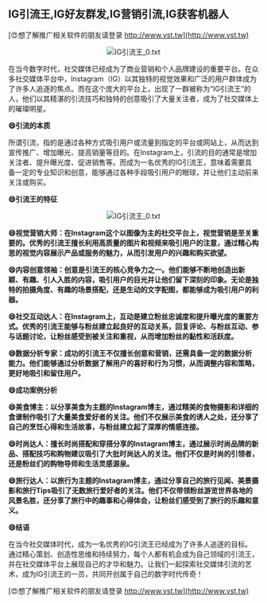 ## **IG引流王,IG好友群发,IG营销引流,IG获客机器人**

[😍想了解推广相关软件的朋友请登录 http://www.vst.tw](http://www.vst.tw)

 <center><img src="https://vst.tw/MP4/tuiguang/png/3.png" alt="IG引流王_0.txt"></center>

在当今数字时代，社交媒体已经成为了商业营销和个人品牌建设的重要平台。在众多社交媒体平台中，Instagram（IG）以其独特的视觉效果和广泛的用户群体成为了许多人追逐的焦点。而在这个庞大的平台上，出现了一群被称为“IG引流王”的人，他们以其精湛的引流技巧和独特的创意吸引了大量关注者，成为了社交媒体上的璀璨明星。

**😄引流的本质**

所谓引流，指的是通过各种方式吸引用户或流量到指定的平台或网站上，从而达到宣传推广、增加曝光、提高销量等目的。在Instagram上，引流的目的通常是增加关注者、提升曝光度、促进销售等。而成为一名优秀的IG引流王，意味着需要具备一定的专业知识和创意，能够通过各种手段吸引用户的眼球，并让他们主动前来关注或购买。

**😄引流王的特征**

 <center><img src="https://vst.tw/MP4/tuiguang/png/4.png" alt="IG引流王_0.txt"></center>

**😄视觉营销大师：在Instagram这个以图像为主的社交平台上，视觉营销是至关重要的。优秀的引流王擅长利用高质量的图片和视频来吸引用户的注意，通过精心构思的视觉内容展示产品或服务的魅力，从而引发用户的兴趣和购买欲望。**

**😄内容创意领袖：创意是引流王的核心竞争力之一。他们能够不断地创造出新颖、有趣、引人入胜的内容，吸引用户的目光并让他们留下深刻的印象。无论是独特的拍摄角度、有趣的场景搭配，还是生动的文字配图，都能够成为吸引用户的利器。**

**😄社交互动达人：在Instagram上，互动是建立粉丝忠诚度和提升曝光度的重要方式。优秀的引流王能够与粉丝建立起良好的互动关系，回复评论、与粉丝互动、参与话题讨论，让粉丝感受到被关注和重视，从而增加粉丝的黏性和活跃度。**

**😄数据分析专家：成功的引流王不仅擅长创意和营销，还需具备一定的数据分析能力。他们能够通过分析数据了解用户的喜好和行为习惯，从而调整内容和策略，更好地吸引和留住用户。**

**😄成功案例分析**

**😄美食博主：以分享美食为主题的Instagram博主，通过精美的食物摄影和详细的食谱制作吸引了大量美食爱好者的关注。他们不仅展示美食的诱人之处，还分享了自己的烹饪心得和生活故事，与粉丝建立起了深厚的情感连接。**

**😄时尚达人：擅长时尚搭配和穿搭分享的Instagram博主，通过展示时尚品牌的新品、搭配技巧和购物建议吸引了大批时尚达人的关注。他们不仅是时尚的引领者，还是粉丝们的购物导师和生活灵感源泉。**

**😄旅行达人：以旅行为主题的Instagram博主，通过分享自己的旅行见闻、美景摄影和旅行Tips吸引了无数旅行爱好者的关注。他们不仅带领粉丝游览世界各地的风景名胜，还分享了旅行中的趣事和心得体会，让粉丝们感受到了旅行的乐趣和意义。**

**😄结语**

在当今社交媒体时代，成为一名优秀的IG引流王已经成为了许多人追逐的目标。通过精心策划、创造性思维和持续努力，每个人都有机会成为自己领域的引流王，并在社交媒体平台上展现自己的才华和魅力。让我们一起探索社交媒体引流的艺术，成为IG引流王的一员，共同开创属于自己的数字时代传奇！

[😍想了解推广相关软件的朋友请登录 http://www.vst.tw](http://www.vst.tw)



